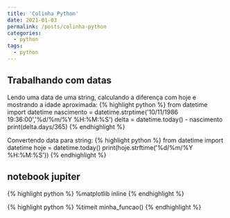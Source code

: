 ```yaml
---
title: 'Colinha Python'
date: 2021-01-03
permalink: /posts/colinha-python
categories: 
  - python
tags:
  - python
---
```


## Trabalhando com datas

Lendo uma data de uma string, calculando a diferença com hoje e mostrando
a idade aproximada: 
{% highlight python %}
from datetime import datetime
nascimento = datetime.strptime('10/11/1986 19:36:00','%d/%m/%Y %H:%M:%S')
delta = datetime.today() - nascimento
print(delta.days/365)
{% endhighlight %}

Convertendo data para string:
{% highlight python %}
from datetime import datetime
hoje = datetime.today()
print(hoje.strftime('%d/%m/%Y %H:%M:%S'))
{% endhighlight %}

## notebook jupiter
{% highlight python %}
%matplotlib inline
{% endhighlight %}

{% highlight python %}
%timeit minha_funcao()
{% endhighlight %}

